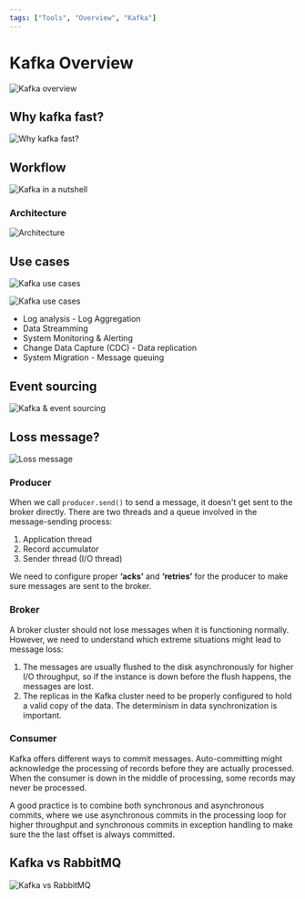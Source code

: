 ```yaml
---
tags: ["Tools", "Overview", "Kafka"]
---
```


# Kafka Overview

<TagLinks />

![Kafka overview](https://i.pinimg.com/564x/88/ed/4d/88ed4d785c0a726ce5b2f7f83b9ba776.jpg)

## Why kafka fast?

![Why kafka fast?](https://i.pinimg.com/originals/ae/a3/f4/aea3f4c6adba03c677a945cd39359126.jpg)

## Workflow
![Kafka in a nutshell](https://i.pinimg.com/564x/56/2e/e2/562ee2e7d7bb05cb62893321c1f618d8.jpg)

### Architecture

![Architecture](https://i.pinimg.com/originals/2c/9c/b2/2c9cb256ddff4bb11d17f8ef665ee855.png)

## Use cases

![Kafka use cases](https://i.pinimg.com/originals/d1/5d/8f/d15d8fab8034171bfd34504c4645f932.gif)

![Kafka use cases](https://i.pinimg.com/originals/a5/14/58/a5145860803c149b4dc3b532e2e21ff3.jpg)

- Log analysis - Log Aggregation
- Data Streamming 
- System Monitoring & Alerting 
- Change Data Capture (CDC) - Data replication
- System Migration - Message queuing

## Event sourcing

![Kafka & event sourcing](https://i.pinimg.com/originals/5d/b7/e7/5db7e7745894c482e4a7d1ad02e495ae.jpg)

## Loss message?

![Loss message](https://i.pinimg.com/originals/26/d7/58/26d758688d75ab34f39f8ccfc92a7f35.gif)

### Producer 
When we call `producer.send()` to send a message, it doesn't get sent to the broker directly. There are two threads and a queue involved in the message-sending process: 
 
1. Application thread 
2. Record accumulator 
3. Sender thread (I/O thread) 
 
We need to configure proper **‘acks’** and **‘retries’** for the producer to make sure messages are sent to the broker. 
 
### Broker 
A broker cluster should not lose messages when it is functioning normally. However, we need to understand which extreme situations might lead to message loss: 
1. The messages are usually flushed to the disk asynchronously for higher I/O throughput, so if the instance is down before the flush happens, the messages are lost. 
2. The replicas in the Kafka cluster need to be properly configured to hold a valid copy of the data. The determinism in data synchronization is important. 
 
### Consumer 
Kafka offers different ways to commit messages. Auto-committing might acknowledge the processing of records before they are actually processed. When the consumer is down in the middle of processing, some records may never be processed. 
 
A good practice is to combine both synchronous and asynchronous commits, where we use asynchronous commits in the processing loop for higher throughput and synchronous commits in exception handling to make sure the the last offset is always committed. 
 

## Kafka vs RabbitMQ

![Kafka vs RabbitMQ](https://i.pinimg.com/originals/3f/6f/ae/3f6fae79735e9445ff03a5cf416bcd38.png)